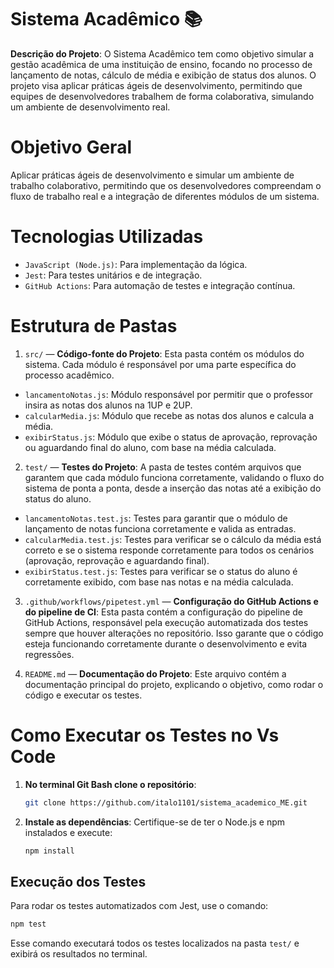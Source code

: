# Sistema Acadêmico 📚
**Descrição do Projeto**: O Sistema Acadêmico tem como objetivo simular a gestão acadêmica de uma instituição de ensino, focando no processo de lançamento de notas, cálculo de média e exibição de status dos alunos. O projeto visa aplicar práticas ágeis de desenvolvimento, permitindo que equipes de desenvolvedores trabalhem de forma colaborativa, simulando um ambiente de desenvolvimento real.

# Objetivo Geral
Aplicar práticas ágeis de desenvolvimento e simular um ambiente de trabalho colaborativo, permitindo que os desenvolvedores compreendam o fluxo de trabalho real e a integração de diferentes módulos de um sistema.

# Tecnologias Utilizadas 
- `JavaScript (Node.js)`: Para implementação da lógica.
- `Jest`: Para testes unitários e de integração.
- `GitHub Actions`: Para automação de testes e integração contínua.

# Estrutura de Pastas
1. `src/` — **Código-fonte do Projeto**: Esta pasta contém os módulos do sistema. Cada módulo é responsável por uma parte específica do processo acadêmico.

- `lancamentoNotas.js`: Módulo responsável por permitir que o professor insira as notas dos alunos na 1UP e 2UP.
- `calcularMedia.js`: Módulo que recebe as notas dos alunos e calcula a média.
- `exibirStatus.js`: Módulo que exibe o status de aprovação, reprovação ou aguardando final do aluno, com base na média calculada.
  
2. `test/` — **Testes do Projeto**: A pasta de testes contém arquivos que garantem que cada módulo funciona corretamente, validando o fluxo do sistema de ponta a ponta, desde a inserção das notas até a exibição do status do aluno.

- `lancamentoNotas.test.js`: Testes para garantir que o módulo de lançamento de notas funciona corretamente e valida as entradas.
- `calcularMedia.test.js`: Testes para verificar se o cálculo da média está correto e se o sistema responde corretamente para todos os cenários (aprovação, reprovação e aguardando final).
- `exibirStatus.test.js`: Testes para verificar se o status do aluno é corretamente exibido, com base nas notas e na média calculada.

3. `.github/workflows/pipetest.yml` — **Configuração do GitHub Actions e do pipeline de CI**: Esta pasta contém a configuração do pipeline de GitHub Actions, responsável pela execução automatizada dos testes sempre que houver alterações no repositório. Isso garante que o código esteja funcionando corretamente durante o desenvolvimento e evita regressões.

4. `README.md` — **Documentação do Projeto**: Este arquivo contém a documentação principal do projeto, explicando o objetivo, como rodar o código e executar os testes.

# Como Executar os Testes no Vs Code
1. **No terminal Git Bash clone o repositório**:
   ```bash
   git clone https://github.com/italo1101/sistema_academico_ME.git
   ```

2. **Instale as dependências**:
   Certifique-se de ter o Node.js e npm instalados e execute:
   ```bash
   npm install
   ```

## Execução dos Testes 
Para rodar os testes automatizados com Jest, use o comando:
```bash
npm test
```
Esse comando executará todos os testes localizados na pasta `test/` e exibirá os resultados no terminal.
